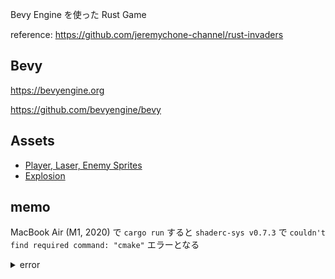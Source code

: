 Bevy Engine を使った Rust Game

reference: https://github.com/jeremychone-channel/rust-invaders

## Bevy

https://bevyengine.org

https://github.com/bevyengine/bevy

## Assets

- [Player, Laser, Enemy Sprites](https://opengameart.org/content/space-shooter-redux)
- [Explosion](https://opengameart.org/content/explosion)


## memo

MacBook Air (M1, 2020) で `cargo run` すると `shaderc-sys v0.7.3` で `couldn't find required command: "cmake"` エラーとなる

<details>
<summary>error</summary>
```
The following warnings were emitted during compilation:

warning: shaderc: searching for native shaderc libraries on system;  use '--features build-from-source' to force building from source code
warning: shaderc: cannot find native shaderc library on system; falling back to build from source

error: failed to run custom build command for `shaderc-sys v0.7.3`

Caused by:
  process didn't exit successfully: `/Users/ogawa/tmp/rust/rust-invaders/target/debug/build/shaderc-sys-1223ca869f5c437d/build-script-build` (exit status: 101)
  --- stdout
  cargo:warning=shaderc: searching for native shaderc libraries on system;  use '--features build-from-source' to force building from source code
  cargo:warning=shaderc: cannot find native shaderc library on system; falling back to build from source

  --- stderr
  thread 'main' panicked at '

  couldn't find required command: "cmake"

  ', /Users/ogawa/.cargo/registry/src/github.com-1ecc6299db9ec823/shaderc-sys-0.7.3/build/cmd_finder.rs:55:13
  note: run with `RUST_BACKTRACE=1` environment variable to display a backtrace
warning: build failed, waiting for other jobs to finish...
error: build failed
```
</details>

issue  

https://github.com/bevyengine/bevy/issues/1360

https://github.com/bevyengine/bevy/issues/928#issuecomment-763000067

